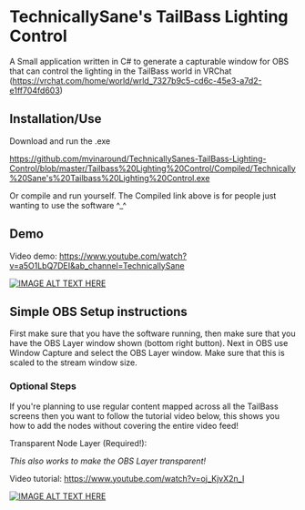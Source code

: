 
# TechnicallySane's TailBass Lighting Control

A Small application written in C# to generate a capturable window for OBS that can control the lighting in the TailBass world in VRChat (https://vrchat.com/home/world/wrld_7327b9c5-cd6c-45e3-a7d2-e1ff704fd603)

## Installation/Use

Download and run the .exe

https://github.com/mvinaround/TechnicallySanes-TailBass-Lighting-Control/blob/master/Tailbass%20Lighting%20Control/Compiled/Technically%20Sane's%20Tailbass%20Lighting%20Control.exe


Or compile and run yourself. The Compiled link above is for people just wanting to use the software ^_^

## Demo
Video demo: https://www.youtube.com/watch?v=a5O1LbQ7DEI&ab_channel=TechnicallySane

[![IMAGE ALT TEXT HERE](https://img.youtube.com/vi/a5O1LbQ7DEI/0.jpg)](https://www.youtube.com/watch?v=a5O1LbQ7DEI)

## Simple OBS Setup instructions

First make sure that you have the software running, then make sure that you have the OBS Layer window shown (bottom right button).
Next in OBS use Window Capture and select the OBS Layer window. Make sure that this is scaled to the stream window size.

### Optional Steps

If you're planning to use regular content mapped across all the TailBass screens then you want to follow the tutorial video below, this shows you how to add the nodes without covering the entire video feed!

Transparent Node Layer (Required!):

*This also works to make the OBS Layer transparent!*

Video tutorial: https://www.youtube.com/watch?v=oj_KjvX2n_I



[![IMAGE ALT TEXT HERE](https://img.youtube.com/vi/oj_KjvX2n_I/0.jpg)](https://www.youtube.com/watch?v=oj_KjvX2n_I)
